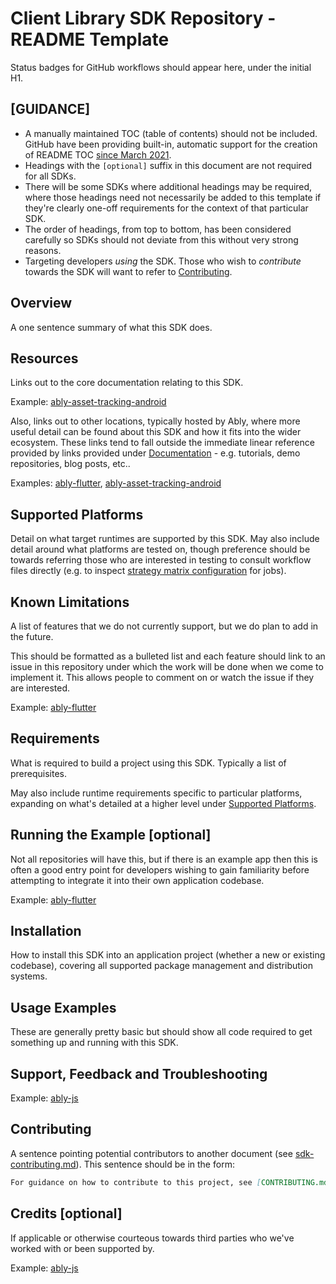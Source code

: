 # Client Library SDK Repository - README Template

Status badges for GitHub workflows should appear here, under the initial H1.

## [GUIDANCE]

- A manually maintained TOC (table of contents) should not be included. GitHub have been providing built-in, automatic support for the creation of README TOC [since March 2021](https://twitter.com/github/status/1376636651963842562?lang=en).
- Headings with the `[optional]` suffix in this document are not required for all SDKs.
- There will be some SDKs where additional headings may be required, where those headings need not necessarily be added to this template if they're clearly one-off requirements for the context of that particular SDK.
- The order of headings, from top to bottom, has been considered carefully so SDKs should not deviate from this without very strong reasons.
- Targeting developers _using_ the SDK. Those who wish to _contribute_ towards the SDK will want to refer to [Contributing](#contributing).

## Overview

A one sentence summary of what this SDK does.

## Resources

Links out to the core documentation relating to this SDK.

Example:
[ably-asset-tracking-android](https://github.com/ably/ably-asset-tracking-android/blob/main/README.md#documentation)

Also, links out to other locations, typically hosted by Ably, where more useful detail can be found about this SDK and how it fits into the wider ecosystem. These links tend to fall outside the immediate linear reference provided by links provided under [Documentation](#documentation) - e.g. tutorials, demo repositories, blog posts, etc..

Examples:
[ably-flutter](https://github.com/ably/ably-flutter#resources),
[ably-asset-tracking-android](https://github.com/ably/ably-asset-tracking-android/blob/main/README.md#useful-resources)

## Supported Platforms

Detail on what target runtimes are supported by this SDK. May also include detail around what platforms are tested on, though preference should be towards referring those who are interested in testing to consult workflow files directly (e.g. to inspect [strategy matrix configuration](https://docs.github.com/en/actions/reference/workflow-syntax-for-github-actions#jobsjob_idstrategymatrix) for jobs).

## Known Limitations

A list of features that we do not currently support, but we do plan to add in the future.

This should be formatted as a bulleted list and each feature should link to an issue in this repository under which the work will be done when we come to implement it. This allows people to comment on or watch the issue if they are interested.

Example:
[ably-flutter](https://github.com/ably/ably-flutter#known-limitations)

## Requirements

What is required to build a project using this SDK. Typically a list of prerequisites.

May also include runtime requirements specific to particular platforms, expanding on what's detailed at a higher level under [Supported Platforms](#supported-platforms).

## Running the Example [optional]

Not all repositories will have this, but if there is an example app then this is often a good entry point for developers wishing to gain familiarity before attempting to integrate it into their own application codebase.

Example:
[ably-flutter](https://github.com/ably/ably-flutter#running-the-example)

## Installation

How to install this SDK into an application project (whether a new or existing codebase), covering all supported package management and distribution systems.

## Usage Examples

These are generally pretty basic but should show all code required to get something up and running with this SDK.

## Support, Feedback and Troubleshooting

Example:
[ably-js](https://github.com/ably/ably-js#support-feedback-and-troubleshooting)

## Contributing

A sentence pointing potential contributors to another document (see [sdk-contributing.md](sdk-contributing.md)). This sentence should be in the form:

```md
For guidance on how to contribute to this project, see [CONTRIBUTING.md](CONTRIBUTING.md).
```

## Credits [optional]

If applicable or otherwise courteous towards third parties who we've worked with or been supported by.

Example:
[ably-js](https://github.com/ably/ably-js#credits)
